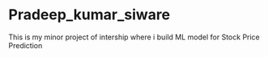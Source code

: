 # Pradeep_kumar_siware
This is my minor project of intership where i build ML model for Stock Price Prediction
